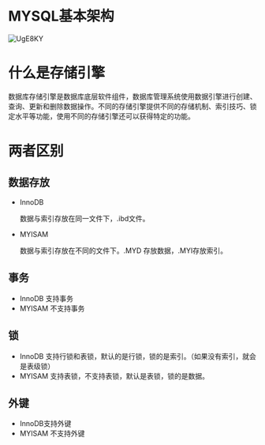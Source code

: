 # MYSQL基本架构

 ![UgE8KY](https://xuemingde.com/pages/image/2022/03/05/UgE8KY.png)



# 什么是存储引擎

数据库存储引擎是数据库底层软件组件，数据库管理系统使用数据引擎进行创建、查询、更新和删除数据操作。不同的存储引擎提供不同的存储机制、索引技巧、锁定水平等功能，使用不同的存储引擎还可以获得特定的功能。



# 两者区别



## 数据存放

* InnoDB 

  数据与索引存放在同一文件下，.ibd文件。

* MYISAM

  数据与索引存放在不同的文件下。.MYD 存放数据，.MYI存放索引。



## 事务 

* InnoDB 支持事务
* MYISAM 不支持事务



## 锁 

* InnoDB 支持行锁和表锁，默认的是行锁，锁的是索引。（如果没有索引，就会是表级锁）
* MYISAM 支持表锁，不支持表锁，默认是表锁，锁的是数据。



## 外键

* InnoDB支持外键
* MYISAM 不支持外键



